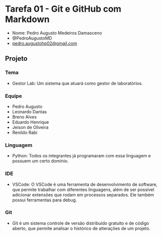 # Tarefa 01 - Git e GitHub com Markdown

* Nome: Pedro Augusto Medeiros Damasceno
* @PedroAugustoMD
* pedro.augustohp02@gmail.com

## Projeto

### Tema
* Gestor Lab: Um sistema que atuará como gestor de laboratórios.
### Equipe
* Pedro Augusto
* Leonardo Dantas
* Breno Alves
* Eduardo Henrique
* Jeison de Oliveira
* Renildo Rabi

### Linguagem

* Python: Todos os integrantes já programaram com essa linguagem e possuem um certo domínio.
### IDE

* VSCode: O VSCode é uma ferramenta de desenvolvimento de software, que permite trabalhar com diferentes linguagens, além de ser possível adicionar extensões que rodam em processos separados. Ele também possui ferramentas para debug.

### Git

* Git é um sistema controle de versão distribuído gratuito e de código aberto, que permite analisar o histórico de alterações de um projeto.

